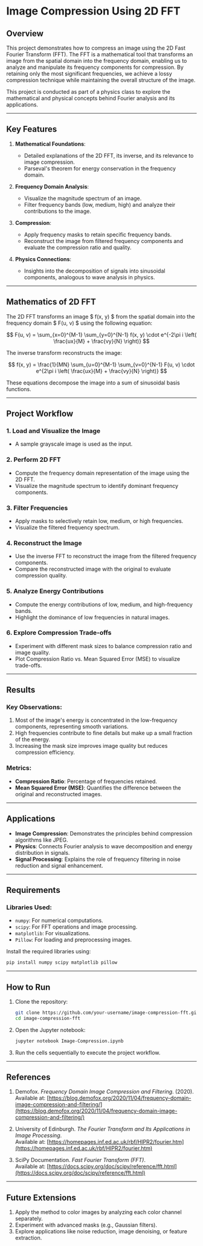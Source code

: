 # **Image Compression Using 2D FFT**

## **Overview**

This project demonstrates how to compress an image using the 2D Fast Fourier Transform (FFT). The FFT is a mathematical tool that transforms an image from the spatial domain into the frequency domain, enabling us to analyze and manipulate its frequency components for compression. By retaining only the most significant frequencies, we achieve a lossy compression technique while maintaining the overall structure of the image.

This project is conducted as part of a physics class to explore the mathematical and physical concepts behind Fourier analysis and its applications.

---

## **Key Features**
1. **Mathematical Foundations**: 
   - Detailed explanations of the 2D FFT, its inverse, and its relevance to image compression.
   - Parseval's theorem for energy conservation in the frequency domain.
   
2. **Frequency Domain Analysis**:
   - Visualize the magnitude spectrum of an image.
   - Filter frequency bands (low, medium, high) and analyze their contributions to the image.

3. **Compression**:
   - Apply frequency masks to retain specific frequency bands.
   - Reconstruct the image from filtered frequency components and evaluate the compression ratio and quality.

4. **Physics Connections**:
   - Insights into the decomposition of signals into sinusoidal components, analogous to wave analysis in physics.

---

## **Mathematics of 2D FFT**

The 2D FFT transforms an image $ f(x, y) $ from the spatial domain into the frequency domain $ F(u, v) $ using the following equation:

$$
F(u, v) = \sum_{x=0}^{M-1} \sum_{y=0}^{N-1} f(x, y) \cdot e^{-2\pi i \left( \frac{ux}{M} + \frac{vy}{N} \right)}
$$

The inverse transform reconstructs the image:

$$
f(x, y) = \frac{1}{MN} \sum_{u=0}^{M-1} \sum_{v=0}^{N-1} F(u, v) \cdot e^{2\pi i \left( \frac{ux}{M} + \frac{vy}{N} \right)}
$$

These equations decompose the image into a sum of sinusoidal basis functions.

---

## **Project Workflow**

### **1. Load and Visualize the Image**
- A sample grayscale image is used as the input.

### **2. Perform 2D FFT**
- Compute the frequency domain representation of the image using the 2D FFT.
- Visualize the magnitude spectrum to identify dominant frequency components.

### **3. Filter Frequencies**
- Apply masks to selectively retain low, medium, or high frequencies.
- Visualize the filtered frequency spectrum.

### **4. Reconstruct the Image**
- Use the inverse FFT to reconstruct the image from the filtered frequency components.
- Compare the reconstructed image with the original to evaluate compression quality.

### **5. Analyze Energy Contributions**
- Compute the energy contributions of low, medium, and high-frequency bands.
- Highlight the dominance of low frequencies in natural images.

### **6. Explore Compression Trade-offs**
- Experiment with different mask sizes to balance compression ratio and image quality.
- Plot Compression Ratio vs. Mean Squared Error (MSE) to visualize trade-offs.

---

## **Results**

### **Key Observations**:
1. Most of the image's energy is concentrated in the low-frequency components, representing smooth variations.
2. High frequencies contribute to fine details but make up a small fraction of the energy.
3. Increasing the mask size improves image quality but reduces compression efficiency.

### **Metrics**:
- **Compression Ratio**: Percentage of frequencies retained.
- **Mean Squared Error (MSE)**: Quantifies the difference between the original and reconstructed images.

---

## **Applications**
- **Image Compression**: Demonstrates the principles behind compression algorithms like JPEG.
- **Physics**: Connects Fourier analysis to wave decomposition and energy distribution in signals.
- **Signal Processing**: Explains the role of frequency filtering in noise reduction and signal enhancement.

---

## **Requirements**

### **Libraries Used**:
- `numpy`: For numerical computations.
- `scipy`: For FFT operations and image processing.
- `matplotlib`: For visualizations.
- `Pillow`: For loading and preprocessing images.

Install the required libraries using:

```bash
pip install numpy scipy matplotlib pillow
```

---

## **How to Run**

1. Clone the repository:
   ```bash
   git clone https://github.com/your-username/image-compression-fft.git
   cd image-compression-fft
   ```

2. Open the Jupyter notebook:
   ```bash
   jupyter notebook Image-Compression.ipynb
   ```

3. Run the cells sequentially to execute the project workflow.

---

## **References**
1. Demofox. *Frequency Domain Image Compression and Filtering*. (2020).  
   Available at: [https://blog.demofox.org/2020/11/04/frequency-domain-image-compression-and-filtering/](https://blog.demofox.org/2020/11/04/frequency-domain-image-compression-and-filtering/)

2. University of Edinburgh. *The Fourier Transform and Its Applications in Image Processing*.  
   Available at: [https://homepages.inf.ed.ac.uk/rbf/HIPR2/fourier.htm](https://homepages.inf.ed.ac.uk/rbf/HIPR2/fourier.htm)

3. SciPy Documentation. *Fast Fourier Transform (FFT)*.  
   Available at: [https://docs.scipy.org/doc/scipy/reference/fft.html](https://docs.scipy.org/doc/scipy/reference/fft.html)

---

## **Future Extensions**
1. Apply the method to color images by analyzing each color channel separately.
2. Experiment with advanced masks (e.g., Gaussian filters).
3. Explore applications like noise reduction, image denoising, or feature extraction.

